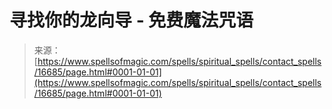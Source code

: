 <!--yml

category: 未分类

date: 2024-06-12 18:57:17

-->

# 寻找你的龙向导 - 免费魔法咒语

> 来源：[https://www.spellsofmagic.com/spells/spiritual_spells/contact_spells/16685/page.html#0001-01-01](https://www.spellsofmagic.com/spells/spiritual_spells/contact_spells/16685/page.html#0001-01-01)
